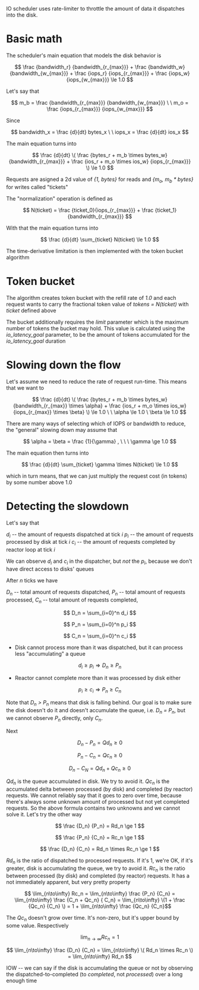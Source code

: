 IO scheduler uses rate-limiter to throttle the amount of data it dispatches into the disk.

# Basic math

The scheduler's main equation that models the disk behavior is

$$ \frac {bandwidth_r} {bandwidth_{r_{max}}} +
   \frac {bandwidth_w} {bandwidth_{w_{max}}} +
   \frac {iops_r} {iops_{r_{max}}} +
   \frac {iops_w} {iops_{w_{max}}} \le 1.0 $$

Let's say that

$$ m_b = \frac {bandwidth_{r_{max}}} {bandwidth_{w_{max}}} \ \ m_o = \frac {iops_{r_{max}}} {iops_{w_{max}}} $$

Since

$$ bandwidth_x = \frac {d}{dt} bytes_x \ \ iops_x = \frac {d}{dt} ios_x $$

The main equation turns into

$$ \frac {d}{dt} \( \frac {bytes_r + m_b \times bytes_w} {bandwidth_{r_{max}}} + \frac {ios_r + m_o \times ios_w} {iops_{r_{max}}} \) \le 1.0 $$

Requests are asigned a 2d value of _{1, bytes}_ for reads and _{m<sub>o</sub>, m<sub>b</sub> * bytes}_ for writes called "tickets"

The "normalization" operation is defined as

$$ N(ticket) = \frac {ticket_0}{iops_{r_{max}}} + \frac {ticket_1}{bandwidth_{r_{max}}} $$

With that the main equation turns into

$$ \frac {d}{dt} \sum_{ticket} N(ticket) \le 1.0 $$

The time-derivative limitation is then implemented with the token bucket algorithm

# Token bucket

The algorithm creates token bucket with the refill rate of _1.0_ and each request wants to carry the fractional token value of _tokens = N(ticket)_ with _ticket_ defined above

The bucket additionally requires the _limit_ parameter which is the maximum number of tokens the bucket may hold. This value is calculated using the _io_latency_goal_ parameter, to be the amount of tokens accumulated for the _io_latency_goal_ duration

# Slowing down the flow

Let's assume we need to reduce the rate of request run-time. This means that we want to

$$ \frac {d}{dt} \( \frac {bytes_r + m_b \times bytes_w} {bandwidth_{r_{max}} \times \alpha} + \frac {ios_r + m_o \times ios_w} {iops_{r_{max}} \times \beta} \) \le 1.0 \ \  \alpha \le 1.0 \ \beta \le 1.0 $$

There are many ways of selecting which of IOPS or bandwidth to reduce, the "general" slowing down may assume that

$$ \alpha = \beta = \frac {1}{\gamma} , \ \ \ \gamma \ge 1.0 $$

The main equation then turns into

$$ \frac {d}{dt} \sum_{ticket} \gamma \times N(ticket) \le 1.0 $$

which in turn means, that we can just multiply the request cost (in tokens) by some number above 1.0

# Detecting the slowdown

Let's say that

_d<sub>i</sub>_ -- the amount of requests dispatched at tick _i_
_p<sub>i</sub>_ -- the amount of requests processed by disk at tick _i_
_c<sub>i</sub>_ -- the amount of requests completed by reactor loop at tick _i_

We can observe _d<sub>i</sub>_ and _c<sub>i</sub>_ in the dispatcher, but _not_ the _p<sub>i</sub>_, because we don't have direct access to disks' queues

After _n_ ticks we have

_D<sub>n</sub>_ -- total amount of requests dispatched,
_P<sub>n</sub>_ -- total amount of requests processed,
_C<sub>n</sub>_ -- total amount of requests completed,

$$ D_n = \sum_{i=0}^n d_i $$

$$ P_n = \sum_{i=0}^n p_i $$

$$ C_n = \sum_{i=0}^n c_i $$

* Disk cannot process more than it was dispatched, but it can process less "accumulating" a queue

$$ d_i \ge p_i   \Rightarrow  D_n \ge P_n$$

* Reactor cannot complete more than it was processed by disk either

$$ p_i \ge c_i \Rightarrow P_n \ge C_n $$


Note that _D<sub>n</sub> > P<sub>n</sub>_  means that disk is falling behind. Our goal is to make sure the disk doesn't do it and doesn't accumulate the queue, i.e. _D<sub>n</sub> = P<sub>n</sub>_, but we cannot observe _P<sub>n</sub>_ directly, only _C<sub>n</sub>_.

Next

$$ D_n - P_n = Qd_n \ge 0 $$

$$ P_n - C_n = Qc_n \ge 0 $$

$$ D_n - C_N = Qd_n + Qc_n \ge 0 $$

_Qd<sub>n</sub>_ is the queue accumulated in disk. We try to avoid it. _Qc<sub>n</sub>_ is the accumulated delta between processed (by disk) and completed (by reactor) requests. We cannot reliably say that it goes to zero over time, because there's always some unknown amount of processed but not yet completed requests. So the above formula contains two unknowns and we cannot solve it. Let's try the other way

$$ \frac {D_n} {P_n} = Rd_n \ge 1 $$

$$ \frac {P_n} {C_n} = Rc_n \ge 1 $$

$$ \frac {D_n} {C_n} = Rd_n \times Rc_n \ge 1 $$

_Rd<sub>n</sub>_ is the ratio of dispatched to processed requests. If it's 1, we're OK, if it's greater, disk is accumulating the queue, we try to avoid it. _Rc<sub>n</sub>_ is the ratio between processed (by disk) and completed (by reactor) requests. It has a not immediately apparent, but very pretty property

$$ \lim_{n\to\infty} Rc_n = \lim_{n\to\infty} \frac {P_n} {C_n} = \lim_{n\to\infty} \frac {C_n + Qc_n} { C_n} = \lim_{n\to\infty} \(1 +  \frac {Qc_n} {C_n} \) = 1 + \lim_{n\to\infty} \frac {Qc_n} {C_n}$$

The _Qc<sub>n</sub>_ doesn't grow over time. It's non-zero, but it's upper bound by some value. Respectively

$$ \lim_{n\to\infty} Rc_n = 1 $$

$$ \lim_{n\to\infty} \frac {D_n} {C_n} = \lim_{n\to\infty} \( Rd_n \times Rc_n \) =  \lim_{n\to\infty} Rd_n  $$

IOW -- we can say if the disk is accumulating the queue or not by observing the dispatched-to-completed (to _completed_, not _processed_) over a long enough time
